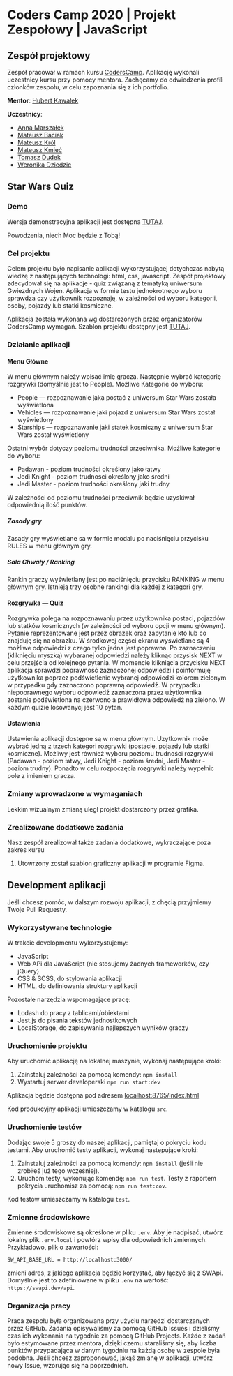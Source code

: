 # Coders Camp 2020 | Projekt Zespołowy | JavaScript

## Zespół projektowy

Zespół pracował w ramach kursu [CodersCamp](https://coderscamp.pl/).
Aplikację wykonali uczestnicy kursu przy pomocy mentora.
Zachęcamy do odwiedzenia profili członków zespołu, w celu zapoznania się z ich portfolio.

**Mentor**: [Hubert Kawałek](https://github.com/htk4)

**Uczestnicy**:

-   [Anna Marszałek](https://github.com/Ania-Em)
-   [Mateusz Baciak](https://github.com/bat098)
-   [Mateusz Król](https://github.com/KrolMateusz)
-   [Mateusz Kmieć](https://github.com/Haivex)
-   [Tomasz Dudek](https://github.com/dudeek)
-   [Weronika Dziedzic](https://github.com/blackrabbit2)

## Star Wars Quiz

<!--- TODO: dodać gif działającej aplikacji -->

### Demo

Wersja demonstracyjna aplikacji jest dostępna [TUTAJ](https://coderscamp2020-hk.github.io/CodersCamp2020.Project.JavaScript.StarWarsQuiz/index.html).

Powodzenia, niech Moc będzie z Tobą!

### Cel projektu

Celem projektu było napisanie aplikacji wykorzystującej dotychczas nabytą wiedzę z następujących technologi: html, css, javascript.
Zespół projektowy zdecydował się na aplikacje - quiz związaną z tematyką uniwersum Gwiezdnych Wojen. Aplikacja w formie testu jednokrotnego wyboru sprawdza czy użytkownik  rozpoznaję, w zależności od wyboru kategorii, osoby, pojazdy lub statki kosmiczne.

Aplikacja została wykonana wg dostarczonych przez organizatorów CodersCamp wymagań.
Szablon projektu dostępny jest [TUTAJ](https://github.com/CodersCamp2020/CodersCamp2020.Project.JavaScript.StarWarsQuiz/).

### Działanie aplikacji

#### Menu Główne

W menu głównym należy wpisać imię gracza. Następnie wybrać kategorię rozgrywki (domyślnie jest to People). Możliwe Kategorie do wyboru:

-   People — rozpoznawanie jaka postać z uniwersum Star Wars została wyświetlona
-   Vehicles — rozpoznawanie jaki pojazd z uniwersum Star Wars został wyświetlony
-   Starships — rozpoznawanie jaki statek kosmiczny z uniwersum Star Wars został wyświetlony

Ostatni wybór dotyczy poziomu trudności przeciwnika. Możliwe kategorie do wyboru:

-   Padawan - poziom trudności określony jako łatwy
-   Jedi Knight - poziom trudności określony jako średni
-   Jedi Master - poziom trudności określony jaki trudny

W zależności od poziomu trudności przeciwnik będzie uzyskiwał odpowiednią ilość punktów.

##### Zasady gry

Zasady gry wyświetlane sa w formie modalu po naciśnięciu przycisku RULES w menu głównym gry.

##### Sala Chwały / Ranking

Rankin graczy wyświetlany jest po naciśnięciu przycisku RANKING w menu głównym gry.
Istnieją trzy osobne rankingi dla każdej z kategori gry.

#### Rozgrywka — Quiz

Rozgrywka polega na rozpoznawaniu przez użytkownika postaci, pojazdów lub statków kosmicznych (w zależności od wyboru opcji w menu głównym). Pytanie reprezentowane jest przez obrazek oraz zapytanie kto lub co znajduję się na obrazku. W środkowej części ekranu wyświetlane są 4 możliwe odpowiedzi z czego tylko jedna jest poprawna. Po zaznaczeniu (kliknięciu myszką) wybaranej odpowiedzi należy kliknąc przysisk NEXT w celu przejścia od kolejnego pytania. W momencie klikniącia przycisku NEXT aplikacja sprawdzi poprawność zaznaczonej odpowiedzi i poinformuję użytkownika poprzez podświetlenie wybranej odpowiedzi kolorem zielonym w przypadku gdy zaznaczono poprawną odpowiedź. W przypadku niepoprawnego wyboru odpowiedź zaznaczona przez użytkownika zostanie podświetlona na czerwono a prawidłowa odpowiedź na zielono. W każdym quizie losowanycj jest 10 pytań.

#### Ustawienia

Ustawienia aplikacji dostępne są w menu głównym. Uzytkownik może wybrać jedną z trzech kategori rozgrywki (postacie, pojazdy lub statki kosmiczne). Możliwy jest również wyboru poziomu trudności rozgrywki (Padawan - poziom łatwy, Jedi Knight - poziom średni, Jedi Master - poziom trudny). Ponadto w celu rozpoczęcia rozgrywki należy wypełnic pole z imieniem gracza.

### Zmiany wprowadzone w wymaganiach

Lekkim wizualnym zmianą uległ projekt dostarczony przez grafika.

### Zrealizowane dodatkowe zadania

Nasz zespół zrealizował także zadania dodatkowe, wykraczające poza zakres kursu

1. Utowrzony został szablon graficzny aplikacji w programie Figma.

## Development aplikacji

Jeśli chcesz pomóc, w dalszym rozwoju aplikacji, z chęcią przyjmiemy Twoje Pull Requesty.

### Wykorzystywane technologie

W trakcie developmentu wykorzystujemy:

-   JavaScript
-   Web APi dla JavaScript (nie stosujemy żadnych frameworków, czy jQuery)
-   CSS & SCSS, do stylowania aplikacji
-   HTML, do definiowania struktury aplikacji

Pozostałe narzędzia wspomagające pracę:

-   Lodash do pracy z tablicami/obiektami
-   Jest.js do pisania tekstów jednostkowych
-   LocalStorage, do zapisywania najlepszych wyników graczy

### Uruchomienie projektu

Aby uruchomić aplikację na lokalnej maszynie, wykonaj następujące kroki:

1. Zainstaluj zależności za pomocą komendy: `npm install`
2. Wystartuj serwer developerski `npm run start:dev`

Aplikacja będzie dostępna pod adresem [localhost:8765/index.html](http://localhost:8765/index.html)

Kod produkcyjny aplikacji umieszczamy w katalogu `src`.

### Uruchomienie testów

Dodając swoje 5 groszy do naszej aplikacji, pamiętaj o pokryciu kodu testami.
Aby uruchomić testy aplikacji, wykonaj następujące kroki:

1. Zainstaluj zależności za pomocą komendy: `npm install` (jeśli nie zrobiłeś już tego wcześniej).
1. Uruchom testy, wykonując komendę: `npm run test`. Testy z raportem pokrycia uruchomisz za pomocą: `npm run test:cov`.

Kod testów umieszczamy w katalogu `test`.

### Zmienne środowiskowe

Zmienne środowiskowe są określone w pliku `.env`.
Aby je nadpisać, utwórz lokalny plik `.env.local` i powtórz wpisy dla odpowiednich zmiennych.
Przykładowo, plik o zawartości:

```.env
SW_API_BASE_URL = http://localhost:3000/
```

zmieni adres, z jakiego aplikacja będzie korzystać, aby łączyć się z SWApi. Domyślnie jest to zdefiniowane w pliku `.env` na wartość: `https://swapi.dev/api`.

### Organizacja pracy

Praca zespołu była organizowana przy użyciu narzędzi dostarczanych przez GitHub.
Zadania opisywaliśmy za pomocą GitHub Issues i dzieliśmy czas ich wykonania na tygodnie za pomocą GitHub Projects.
Każde z zadań było estymowane przez mentora, dzięki czemu staraliśmy się, aby liczba punktów przypadająca w danym tygodniu na każdą osobę w zespole była podobna.
Jeśli chcesz zaproponować, jakąś zmianę w aplikacji, utwórz nowy Issue, wzorując się na poprzednich.

